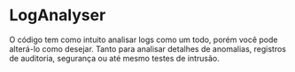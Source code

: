 # LogAnalyser

O código tem como intuito analisar logs como um todo, porém você pode alterá-lo como desejar.
Tanto para analisar detalhes de anomalias, registros de auditoria, segurança ou até mesmo testes de intrusão.
